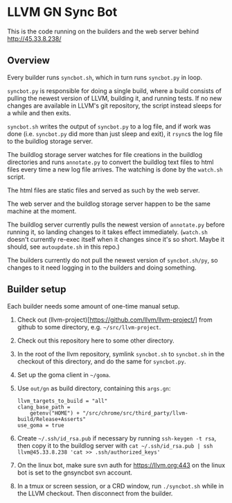 LLVM GN Sync Bot
================

This is the code running on the builders and the web server behind
http://45.33.8.238/


Overview
--------

Every builder runs `syncbot.sh`, which in turn runs `syncbot.py` in loop.

`syncbot.py` is responsible for doing a single build, where a build consists
of pulling the newest version of LLVM, building it, and running tests. If
no new changes are available in LLVM's git repository, the script instead
sleeps for a while and then exits.

`syncbot.sh` writes the output of `syncbot.py` to a log file, and if work
was done (i.e. `syncbot.py` did more than just sleep and exit), it `rsync`s
the log file to the buildlog storage server.

The buildlog storage server watches for file creations in the buildlog
directories and runs `annotate.py` to convert the buildlog text files to
html files every time a new log file arrives. The watching is done by the
`watch.sh` script.

The html files are static files and served as such by the web server.

The web server and the buildlog storage server happen to be the same machine
at the moment.

The buildlog server currently pulls the newest version of `annotate.py` before
running it, so landing changes to it takes effect immediately. (`watch.sh`
doesn't currently re-exec itself when it changes since it's so short. Maybe
it should, see `autoupdate.sh` in this repo.)

The builders currently do not pull the newest version of `syncbot.sh/py`, so
changes to it need logging in to the builders and doing something.

Builder setup
-------------

Each builder needs some amount of one-time manual setup.

1. Check out (llvm-project)[https://github.com/llvm/llvm-project/] from github
   to some directory, e.g. `~/src/llvm-project`.

1. Check out this repository here to some other directory.

1. In the root of the llvm repository, symlink `syncbot.sh` to `syncbot.sh` in
   the checkout of this directory, and do the same for `syncbot.py`.

1. Set up the goma client in `~/goma`.

1. Use `out/gn` as build directory, containing this `args.gn`:

       llvm_targets_to_build = "all"
       clang_base_path =
           getenv("HOME") + "/src/chrome/src/third_party/llvm-build/Release+Asserts"
       use_goma = true

1. Create `~/.ssh/id_rsa.pub` if necessary by running `ssh-keygen -t rsa`, then
   copy it to the buildlog server with
   `cat ~/.ssh/id_rsa.pub | ssh llvm@45.33.8.238 'cat >> .ssh/authorized_keys'`

1. On the linux bot, make sure svn auth for https://llvm.org:443 on the linux
   bot is set to the gnsyncbot svn account.

1. In a tmux or screen session, or a CRD window, run `./syncbot.sh` while in
   the LLVM checkout. Then disconnect from the builder.
